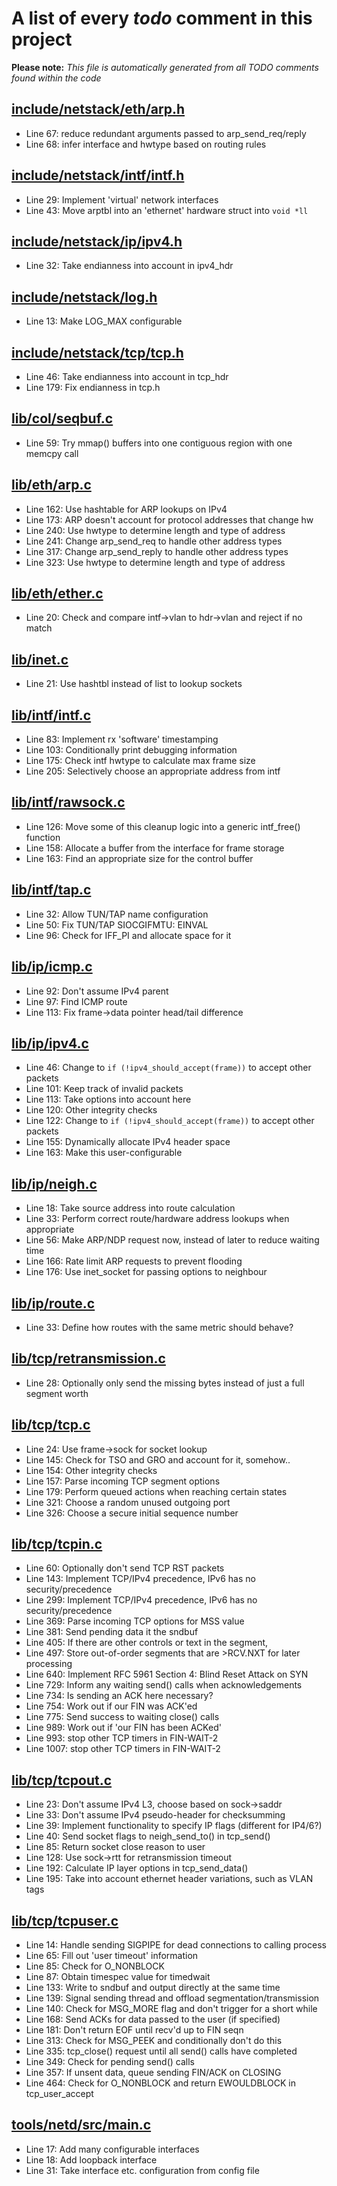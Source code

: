 # A list of every _todo_ comment in this project
**Please note:** _This file is automatically generated from all TODO comments found within the code_
## [include/netstack/eth/arp.h](include/netstack/eth/arp.h)
  - Line 67: reduce redundant arguments passed to arp_send_req/reply
  - Line 68: infer interface and hwtype based on routing rules

## [include/netstack/intf/intf.h](include/netstack/intf/intf.h)
  - Line 29: Implement 'virtual' network interfaces
  - Line 43: Move arptbl into an 'ethernet' hardware struct into `void *ll`

## [include/netstack/ip/ipv4.h](include/netstack/ip/ipv4.h)
  - Line 32: Take endianness into account in ipv4_hdr

## [include/netstack/log.h](include/netstack/log.h)
  - Line 13: Make LOG_MAX configurable

## [include/netstack/tcp/tcp.h](include/netstack/tcp/tcp.h)
  - Line 46: Take endianness into account in tcp_hdr
  - Line 179: Fix endianness in tcp.h

## [lib/col/seqbuf.c](lib/col/seqbuf.c)
  - Line 59: Try mmap() buffers into one contiguous region with one memcpy call

## [lib/eth/arp.c](lib/eth/arp.c)
  - Line 162: Use hashtable for ARP lookups on IPv4
  - Line 173: ARP doesn't account for protocol addresses that change hw
  - Line 240: Use hwtype to determine length and type of address
  - Line 241: Change arp_send_req to handle other address types
  - Line 317: Change arp_send_reply to handle other address types
  - Line 323: Use hwtype to determine length and type of address

## [lib/eth/ether.c](lib/eth/ether.c)
  - Line 20: Check and compare intf->vlan to hdr->vlan and reject if no match

## [lib/inet.c](lib/inet.c)
  - Line 21: Use hashtbl instead of list to lookup sockets

## [lib/intf/intf.c](lib/intf/intf.c)
  - Line 83: Implement rx 'software' timestamping
  - Line 103: Conditionally print debugging information
  - Line 175: Check intf hwtype to calculate max frame size
  - Line 205: Selectively choose an appropriate address from intf

## [lib/intf/rawsock.c](lib/intf/rawsock.c)
  - Line 126: Move some of this cleanup logic into a generic intf_free() function
  - Line 158: Allocate a buffer from the interface for frame storage
  - Line 163: Find an appropriate size for the control buffer

## [lib/intf/tap.c](lib/intf/tap.c)
  - Line 32: Allow TUN/TAP name configuration
  - Line 50: Fix TUN/TAP SIOCGIFMTU: EINVAL
  - Line 96: Check for IFF_PI and allocate space for it

## [lib/ip/icmp.c](lib/ip/icmp.c)
  - Line 92: Don't assume IPv4 parent
  - Line 97: Find ICMP route
  - Line 113: Fix frame->data pointer head/tail difference

## [lib/ip/ipv4.c](lib/ip/ipv4.c)
  - Line 46: Change to `if (!ipv4_should_accept(frame))` to accept other packets
  - Line 101: Keep track of invalid packets
  - Line 113: Take options into account here
  - Line 120: Other integrity checks
  - Line 122: Change to `if (!ipv4_should_accept(frame))` to accept other packets
  - Line 155: Dynamically allocate IPv4 header space
  - Line 163: Make this user-configurable

## [lib/ip/neigh.c](lib/ip/neigh.c)
  - Line 18: Take source address into route calculation
  - Line 33: Perform correct route/hardware address lookups when appropriate
  - Line 56: Make ARP/NDP request now, instead of later to reduce waiting time
  - Line 166: Rate limit ARP requests to prevent flooding
  - Line 176: Use inet_socket for passing options to neighbour

## [lib/ip/route.c](lib/ip/route.c)
  - Line 33: Define how routes with the same metric should behave?

## [lib/tcp/retransmission.c](lib/tcp/retransmission.c)
  - Line 28: Optionally only send the missing bytes instead of just a full segment worth

## [lib/tcp/tcp.c](lib/tcp/tcp.c)
  - Line 24: Use frame->sock for socket lookup
  - Line 145: Check for TSO and GRO and account for it, somehow..
  - Line 154: Other integrity checks
  - Line 157: Parse incoming TCP segment options
  - Line 179: Perform queued actions when reaching certain states
  - Line 321: Choose a random unused outgoing port
  - Line 326: Choose a secure initial sequence number

## [lib/tcp/tcpin.c](lib/tcp/tcpin.c)
  - Line 60: Optionally don't send TCP RST packets
  - Line 143: Implement TCP/IPv4 precedence, IPv6 has no security/precedence
  - Line 299: Implement TCP/IPv4 precedence, IPv6 has no security/precedence
  - Line 369: Parse incoming TCP options for MSS value
  - Line 381: Send pending data it the sndbuf
  - Line 405: If there are other controls or text in the segment,
  - Line 497: Store out-of-order segments that are >RCV.NXT for later processing
  - Line 640: Implement RFC 5961 Section 4: Blind Reset Attack on SYN
  - Line 729: Inform any waiting send() calls when acknowledgements
  - Line 734: Is sending an ACK here necessary?
  - Line 754: Work out if our FIN was ACK'ed
  - Line 775: Send success to waiting close() calls
  - Line 989: Work out if 'our FIN has been ACKed'
  - Line 993: stop other TCP timers in FIN-WAIT-2
  - Line 1007: stop other TCP timers in FIN-WAIT-2

## [lib/tcp/tcpout.c](lib/tcp/tcpout.c)
  - Line 23: Don't assume IPv4 L3, choose based on sock->saddr
  - Line 33: Don't assume IPv4 pseudo-header for checksumming
  - Line 39: Implement functionality to specify IP flags (different for IP4/6?)
  - Line 40: Send socket flags to neigh_send_to() in tcp_send()
  - Line 85: Return socket close reason to user
  - Line 128: Use sock->rtt for retransmission timeout
  - Line 192: Calculate IP layer options in tcp_send_data()
  - Line 195: Take into account ethernet header variations, such as VLAN tags

## [lib/tcp/tcpuser.c](lib/tcp/tcpuser.c)
  - Line 14: Handle sending SIGPIPE for dead connections to calling process
  - Line 65: Fill out 'user timeout' information
  - Line 85: Check for O_NONBLOCK
  - Line 87: Obtain timespec value for timedwait
  - Line 133: Write to sndbuf and output directly at the same time
  - Line 139: Signal sending thread and offload segmentation/transmission
  - Line 140: Check for MSG_MORE flag and don't trigger for a short while
  - Line 168: Send ACKs for data passed to the user (if specified)
  - Line 181: Don't return EOF until recv'd up to FIN seqn
  - Line 313: Check for MSG_PEEK and conditionally don't do this
  - Line 335: tcp_close() request until all send() calls have completed
  - Line 349: Check for pending send() calls
  - Line 357: If unsent data, queue sending FIN/ACK on CLOSING
  - Line 464: Check for O_NONBLOCK and return EWOULDBLOCK in tcp_user_accept

## [tools/netd/src/main.c](tools/netd/src/main.c)
  - Line 17: Add many configurable interfaces
  - Line 18: Add loopback interface
  - Line 31: Take interface etc. configuration from config file
